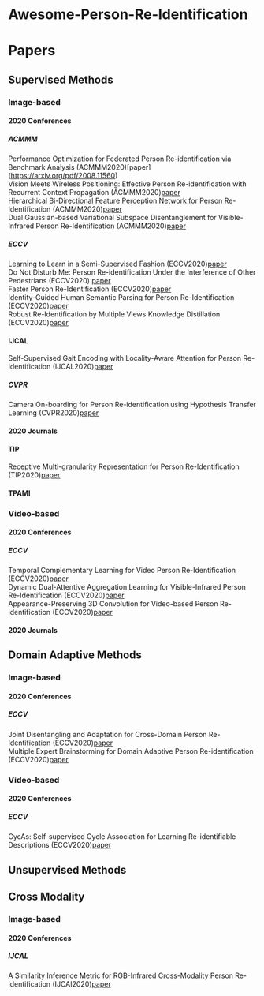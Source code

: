Awesome-Person-Re-Identification
==
# Papers
## Supervised Methods
### Image-based
#### 2020 Conferences
##### ACMMM
Performance Optimization for Federated Person Re-identification via Benchmark Analysis (ACMMM2020)\[paper\](https://arxiv.org/pdf/2008.11560)<br>
Vision Meets Wireless Positioning: Effective Person Re-identification with Recurrent Context Propagation (ACMMM2020)[paper](https://arxiv.org/pdf/2008.04146.pdf)<br>
Hierarchical Bi-Directional Feature Perception Network for Person Re-Identification (ACMMM2020)[paper](https://arxiv.org/pdf/2008.03509.pdf)<br>
Dual Gaussian-based Variational Subspace Disentanglement for Visible-Infrared Person Re-Identification (ACMMM2020)[paper](https://arxiv.org/pdf/2008.02520.pdf)<br>

##### ECCV
Learning to Learn in a Semi-Supervised Fashion (ECCV2020)[paper](https://arxiv.org/pdf/2008.11203)<br>
Do Not Disturb Me: Person Re-identification Under the Interference of Other Pedestrians (ECCV2020) [paper](https://arxiv.org/pdf/2008.07884.pdf)<br>
Faster Person Re-Identification (ECCV2020)[paper](https://arxiv.org/pdf/2008.06826)<br>
Identity-Guided Human Semantic Parsing for Person Re-Identification (ECCV2020)[paper](https://arxiv.org/pdf/2007.13467.pdf)<br>
Robust Re-Identification by Multiple Views Knowledge Distillation (ECCV2020)[paper](https://arxiv.org/pdf/2007.04174.pdf)<br>

#### IJCAL
Self-Supervised Gait Encoding with Locality-Aware Attention for Person Re-Identification (IJCAL2020)[paper](https://arxiv.org/pdf/2008.09435)<br>

##### CVPR
Camera On-boarding for Person Re-identification using Hypothesis Transfer Learning (CVPR2020)[paper](https://arxiv.org/pdf/2007.11149.pdf)<br>

#### 2020 Journals
#### TIP
Receptive Multi-granularity Representation for Person Re-Identification (TIP2020)[paper](https://arxiv.org/pdf/2008.13450.pdf)<br>

#### TPAMI


### Video-based
#### 2020 Conferences
##### ECCV
Temporal Complementary Learning for Video Person Re-Identification (ECCV2020)[paper](https://arxiv.org/pdf/2007.09357.pdf)<br>
Dynamic Dual-Attentive Aggregation Learning for Visible-Infrared Person Re-Identification (ECCV2020)[paper](https://arxiv.org/pdf/2007.09314.pdf)<br>
Appearance-Preserving 3D Convolution for Video-based Person Re-identification (ECCV2020)[paper](https://arxiv.org/pdf/2007.08434.pdf)<br>
#### 2020 Journals

## Domain Adaptive Methods

### Image-based

#### 2020 Conferences

##### ECCV
Joint Disentangling and Adaptation for Cross-Domain Person Re-Identification (ECCV2020)[paper](https://arxiv.org/pdf/2007.10315)<br>
Multiple Expert Brainstorming for Domain Adaptive Person Re-identification (ECCV2020)[paper](https://arxiv.org/pdf/2007.01546.pdf)<br>

### Video-based
#### 2020 Conferences
##### ECCV
CycAs: Self-supervised Cycle Association for Learning Re-identifiable Descriptions (ECCV2020)[paper](https://arxiv.org/pdf/2007.07577.pdf)<br>
## Unsupervised Methods


## Cross Modality
### Image-based
#### 2020 Conferences
##### IJCAL
A Similarity Inference Metric for RGB-Infrared Cross-Modality Person Re-identification (IJCAI2020)[paper](https://arxiv.org/pdf/2007.01504.pdf)<br>
